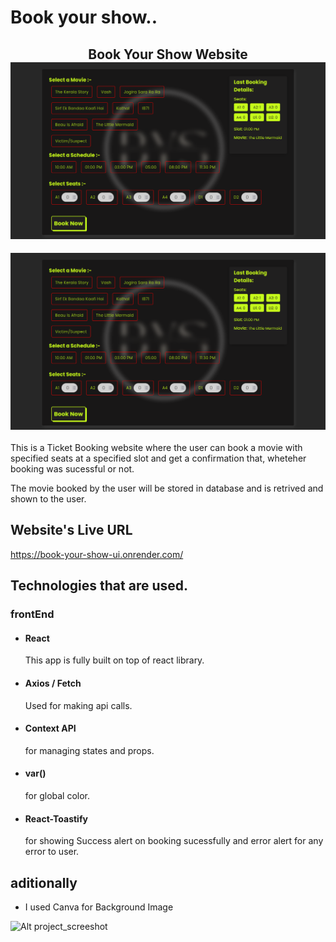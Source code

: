 # Book your show..

<h2 align="center">
  Book Your Show Website <br/>
  <a href="https://book-your-show-ui.onrender.com/" target="_blank"><img alt="Demo" src="./redme-Img.png" /> </a>
</h2>
<div align="center">
  <img alt="Demo" src="./redme-Img.png" />
</div>

<br>
This is a Ticket Booking website where the user can book a movie with specified seats at a specified slot and get a confirmation that, wheteher booking was sucessful or not.

The movie booked by the user will be stored in database and is retrived and shown to the user.


## Website's Live URL  
  https://book-your-show-ui.onrender.com/  


## Technologies that are used.

### frontEnd
- #### React  
    This app is fully built on top of react library.
- #### Axios / Fetch
    Used for making api calls.
- #### Context API
    for managing states and props.
- #### var()
    for global color.
- #### React-Toastify
    for showing Success alert on booking sucessfully  and error alert for any error to user.
## aditionally 
-   I used Canva for Background Image

![Alt project_screeshot](https://drive.google.com/file/d/1Ux-F_xw_A6dJu5FEVQV948dpvKze4OIx/view?usp=sharing)

